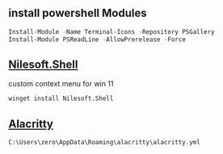 ## install powershell Modules
```ps1
Install-Module -Name Terminal-Icons -Repository PSGallery
Install-Module PSReadLine -AllowPrerelease -Force
```
## [Nilesoft.Shell](https://github.com/moudey/Shell) 
custom context menu for win 11
```bash
winget install Nilesoft.Shell
```

## [Alacritty](https://alacritty.org/) 
```bash
C:\Users\zero\AppData\Roaming\alacritty\alacritty.yml
```
